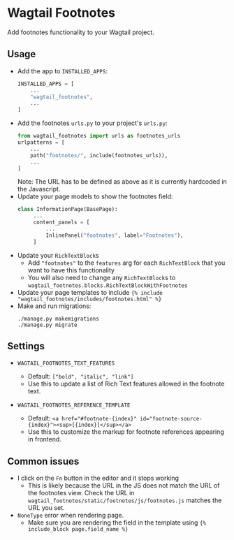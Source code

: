 # Wagtail Footnotes

Add footnotes functionality to your Wagtail project.

## Usage
 - Add the app to `INSTALLED_APPS`:
   ```python
   INSTALLED_APPS = [
       ...
       "wagtail_footnotes",
       ...
   ]
   ```
 - Add the footnotes `urls.py` to your project's `urls.py`:
   ```python
   from wagtail_footnotes import urls as footnotes_urls
   urlpatterns = [
       ...
       path("footnotes/", include(footnotes_urls)),
       ...
   ]
   ```
   Note: The URL has to be defined as above as it is currently hardcoded in the Javascript.
 - Update your page models to show the footnotes field:
   ```python
   class InformationPage(BasePage):
        ...
        content_panels = [
            ...
            InlinePanel("footnotes", label="Footnotes"),
        ]
   ```
 - Update your `RichTextBlock`s 
    - Add `"footnotes"` to the `features` arg for each `RichTextBlock` that you want to have this functionality
    - You will also need to change any `RichTextBlock`s to `wagtail_footnotes.blocks.RichTextBlockWithFootnotes`
 - Update your page templates to include `{% include "wagtail_footnotes/includes/footnotes.html" %}`
 - Make and run migrations:
   ```
   ./manage.py makemigrations
   ./manage.py migrate
   ```

## Settings

 - `WAGTAIL_FOOTNOTES_TEXT_FEATURES`
   - Default: `["bold", "italic", "link"]`
   - Use this to update a list of Rich Text features allowed in the footnote text.

 - `WAGTAIL_FOOTNOTES_REFERENCE_TEMPLATE`
   - Default: `<a href="#footnote-{index}" id="footnote-source-{index}"><sup>[{index}]</sup></a>`
   - Use this to customize the markup for footnote references appearing in frontend.

## Common issues
 - I click on the `Fn` button in the editor and it stops working
    - This is likely because the URL in the JS does not match the URL of the footnotes view. Check the URL in `wagtail_footnotes/static/footnotes/js/footnotes.js` matches the URL you set.
 - `NoneType` error when rendering page.
    - Make sure you are rendering the field in the template using `{% include_block page.field_name %}`
